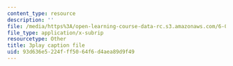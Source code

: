 ```yaml
---
content_type: resource
description: ''
file: /media/https%3A/open-learning-course-data-rc.s3.amazonaws.com/6-033-computer-system-engineering-spring-2018/93d636e5224fff5064f6d4aea89d9f49_r2_-2KW76ec.srt
file_type: application/x-subrip
resourcetype: Other
title: 3play caption file
uid: 93d636e5-224f-ff50-64f6-d4aea89d9f49
---
```

